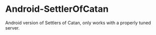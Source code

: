 # Android-SettlerOfCatan
Android version of Settlers of Catan, only works with a properly tuned server.
